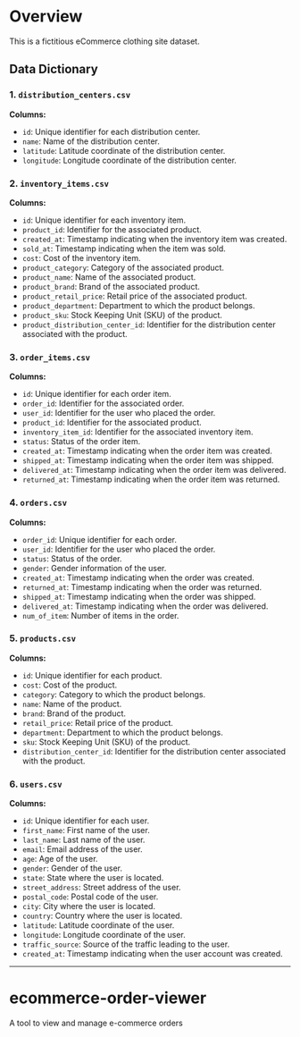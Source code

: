 # Overview
This is a fictitious eCommerce clothing site dataset. 

## Data Dictionary

### 1. `distribution_centers.csv`
**Columns:**
- `id`: Unique identifier for each distribution center.
- `name`: Name of the distribution center.
- `latitude`: Latitude coordinate of the distribution center.
- `longitude`: Longitude coordinate of the distribution center.

### 2. `inventory_items.csv`
**Columns:**
- `id`: Unique identifier for each inventory item.
- `product_id`: Identifier for the associated product.
- `created_at`: Timestamp indicating when the inventory item was created.
- `sold_at`: Timestamp indicating when the item was sold.
- `cost`: Cost of the inventory item.
- `product_category`: Category of the associated product.
- `product_name`: Name of the associated product.
- `product_brand`: Brand of the associated product.
- `product_retail_price`: Retail price of the associated product.
- `product_department`: Department to which the product belongs.
- `product_sku`: Stock Keeping Unit (SKU) of the product.
- `product_distribution_center_id`: Identifier for the distribution center associated with the product.

### 3. `order_items.csv`
**Columns:**
- `id`: Unique identifier for each order item.
- `order_id`: Identifier for the associated order.
- `user_id`: Identifier for the user who placed the order.
- `product_id`: Identifier for the associated product.
- `inventory_item_id`: Identifier for the associated inventory item.
- `status`: Status of the order item.
- `created_at`: Timestamp indicating when the order item was created.
- `shipped_at`: Timestamp indicating when the order item was shipped.
- `delivered_at`: Timestamp indicating when the order item was delivered.
- `returned_at`: Timestamp indicating when the order item was returned.

### 4. `orders.csv`
**Columns:**
- `order_id`: Unique identifier for each order.
- `user_id`: Identifier for the user who placed the order.
- `status`: Status of the order.
- `gender`: Gender information of the user.
- `created_at`: Timestamp indicating when the order was created.
- `returned_at`: Timestamp indicating when the order was returned.
- `shipped_at`: Timestamp indicating when the order was shipped.
- `delivered_at`: Timestamp indicating when the order was delivered.
- `num_of_item`: Number of items in the order.

### 5. `products.csv`
**Columns:**
- `id`: Unique identifier for each product.
- `cost`: Cost of the product.
- `category`: Category to which the product belongs.
- `name`: Name of the product.
- `brand`: Brand of the product.
- `retail_price`: Retail price of the product.
- `department`: Department to which the product belongs.
- `sku`: Stock Keeping Unit (SKU) of the product.
- `distribution_center_id`: Identifier for the distribution center associated with the product.

### 6. `users.csv`
**Columns:**
- `id`: Unique identifier for each user.
- `first_name`: First name of the user.
- `last_name`: Last name of the user.
- `email`: Email address of the user.
- `age`: Age of the user.
- `gender`: Gender of the user.
- `state`: State where the user is located.
- `street_address`: Street address of the user.
- `postal_code`: Postal code of the user.
- `city`: City where the user is located.
- `country`: Country where the user is located.
- `latitude`: Latitude coordinate of the user.
- `longitude`: Longitude coordinate of the user.
- `traffic_source`: Source of the traffic leading to the user.
- `created_at`: Timestamp indicating when the user account was created.

---
# ecommerce-order-viewer
A tool to view and manage e-commerce orders
